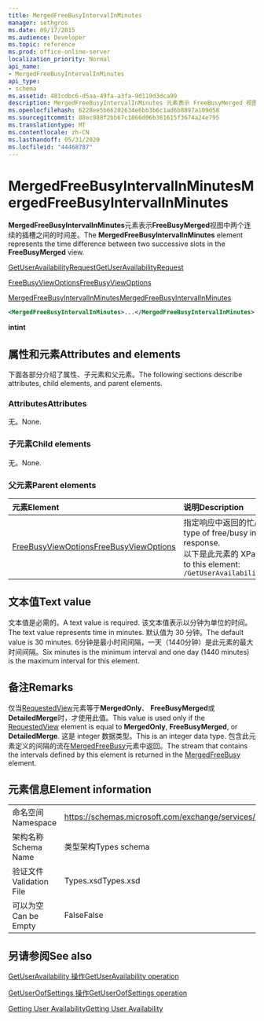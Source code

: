 ```yaml
---
title: MergedFreeBusyIntervalInMinutes
manager: sethgros
ms.date: 09/17/2015
ms.audience: Developer
ms.topic: reference
ms.prod: office-online-server
localization_priority: Normal
api_name:
- MergedFreeBusyIntervalInMinutes
api_type:
- schema
ms.assetid: 481cdbc6-d5aa-49fa-a3fa-9d119d3dca99
description: MergedFreeBusyIntervalInMinutes 元素表示 FreeBusyMerged 视图中两个连续的插槽之间的时间差。
ms.openlocfilehash: 6228ee5b66202634e6bb3b6c1ad6b8897a109d58
ms.sourcegitcommit: 88ec988f2bb67c1866d06b361615f3674a24e795
ms.translationtype: MT
ms.contentlocale: zh-CN
ms.lasthandoff: 05/31/2020
ms.locfileid: "44468787"
---
```

# <a name="mergedfreebusyintervalinminutes"></a><span data-ttu-id="c9d9f-103">MergedFreeBusyIntervalInMinutes</span><span class="sxs-lookup"><span data-stu-id="c9d9f-103">MergedFreeBusyIntervalInMinutes</span></span>

<span data-ttu-id="c9d9f-104">**MergedFreeBusyIntervalInMinutes**元素表示**FreeBusyMerged**视图中两个连续的插槽之间的时间差。</span><span class="sxs-lookup"><span data-stu-id="c9d9f-104">The **MergedFreeBusyIntervalInMinutes** element represents the time difference between two successive slots in the **FreeBusyMerged** view.</span></span> 
  
[<span data-ttu-id="c9d9f-105">GetUserAvailabilityRequest</span><span class="sxs-lookup"><span data-stu-id="c9d9f-105">GetUserAvailabilityRequest</span></span>](getuseravailabilityrequest.md)
  
[<span data-ttu-id="c9d9f-106">FreeBusyViewOptions</span><span class="sxs-lookup"><span data-stu-id="c9d9f-106">FreeBusyViewOptions</span></span>](freebusyviewoptions.md)
  
[<span data-ttu-id="c9d9f-107">MergedFreeBusyIntervalInMinutes</span><span class="sxs-lookup"><span data-stu-id="c9d9f-107">MergedFreeBusyIntervalInMinutes</span></span>](mergedfreebusyintervalinminutes.md)
  
```xml
<MergedFreeBusyIntervalInMinutes>...</MergedFreeBusyIntervalInMinutes>
```

 <span data-ttu-id="c9d9f-108">**int**</span><span class="sxs-lookup"><span data-stu-id="c9d9f-108">**int**</span></span>
## <a name="attributes-and-elements"></a><span data-ttu-id="c9d9f-109">属性和元素</span><span class="sxs-lookup"><span data-stu-id="c9d9f-109">Attributes and elements</span></span>

<span data-ttu-id="c9d9f-110">下面各部分介绍了属性、子元素和父元素。</span><span class="sxs-lookup"><span data-stu-id="c9d9f-110">The following sections describe attributes, child elements, and parent elements.</span></span>
  
### <a name="attributes"></a><span data-ttu-id="c9d9f-111">Attributes</span><span class="sxs-lookup"><span data-stu-id="c9d9f-111">Attributes</span></span>

<span data-ttu-id="c9d9f-112">无。</span><span class="sxs-lookup"><span data-stu-id="c9d9f-112">None.</span></span>
  
### <a name="child-elements"></a><span data-ttu-id="c9d9f-113">子元素</span><span class="sxs-lookup"><span data-stu-id="c9d9f-113">Child elements</span></span>

<span data-ttu-id="c9d9f-114">无。</span><span class="sxs-lookup"><span data-stu-id="c9d9f-114">None.</span></span>
  
### <a name="parent-elements"></a><span data-ttu-id="c9d9f-115">父元素</span><span class="sxs-lookup"><span data-stu-id="c9d9f-115">Parent elements</span></span>

|<span data-ttu-id="c9d9f-116">**元素**</span><span class="sxs-lookup"><span data-stu-id="c9d9f-116">**Element**</span></span>|<span data-ttu-id="c9d9f-117">**说明**</span><span class="sxs-lookup"><span data-stu-id="c9d9f-117">**Description**</span></span>|
|:-----|:-----|
|[<span data-ttu-id="c9d9f-118">FreeBusyViewOptions</span><span class="sxs-lookup"><span data-stu-id="c9d9f-118">FreeBusyViewOptions</span></span>](freebusyviewoptions.md) <br/> |<span data-ttu-id="c9d9f-119">指定响应中返回的忙/闲信息的类型。</span><span class="sxs-lookup"><span data-stu-id="c9d9f-119">Specifies the type of free/busy information returned in the response.</span></span>  <br/> <span data-ttu-id="c9d9f-120">以下是此元素的 XPath：</span><span class="sxs-lookup"><span data-stu-id="c9d9f-120">The following is the XPath to this element:</span></span>  <br/>  `/GetUserAvailabilityRequest/FreeBusyViewOptions` <br/> |
   
## <a name="text-value"></a><span data-ttu-id="c9d9f-121">文本值</span><span class="sxs-lookup"><span data-stu-id="c9d9f-121">Text value</span></span>

<span data-ttu-id="c9d9f-122">文本值是必需的。</span><span class="sxs-lookup"><span data-stu-id="c9d9f-122">A text value is required.</span></span> <span data-ttu-id="c9d9f-123">该文本值表示以分钟为单位的时间。</span><span class="sxs-lookup"><span data-stu-id="c9d9f-123">The text value represents time in minutes.</span></span> <span data-ttu-id="c9d9f-124">默认值为 30 分钟。</span><span class="sxs-lookup"><span data-stu-id="c9d9f-124">The default value is 30 minutes.</span></span> <span data-ttu-id="c9d9f-125">6分钟是最小时间间隔，一天（1440分钟）是此元素的最大时间间隔。</span><span class="sxs-lookup"><span data-stu-id="c9d9f-125">Six minutes is the minimum interval and one day (1440 minutes) is the maximum interval for this element.</span></span>
  
## <a name="remarks"></a><span data-ttu-id="c9d9f-126">备注</span><span class="sxs-lookup"><span data-stu-id="c9d9f-126">Remarks</span></span>

<span data-ttu-id="c9d9f-127">仅当[RequestedView](requestedview.md)元素等于**MergedOnly**、 **FreeBusyMerged**或**DetailedMerge**时，才使用此值。</span><span class="sxs-lookup"><span data-stu-id="c9d9f-127">This value is used only if the [RequestedView](requestedview.md) element is equal to **MergedOnly**, **FreeBusyMerged**, or **DetailedMerge**.</span></span> <span data-ttu-id="c9d9f-128">这是 integer 数据类型。</span><span class="sxs-lookup"><span data-stu-id="c9d9f-128">This is an integer data type.</span></span> <span data-ttu-id="c9d9f-129">包含此元素定义的间隔的流在[MergedFreeBusy](mergedfreebusy.md)元素中返回。</span><span class="sxs-lookup"><span data-stu-id="c9d9f-129">The stream that contains the intervals defined by this element is returned in the [MergedFreeBusy](mergedfreebusy.md) element.</span></span> 
  
## <a name="element-information"></a><span data-ttu-id="c9d9f-130">元素信息</span><span class="sxs-lookup"><span data-stu-id="c9d9f-130">Element information</span></span>

|||
|:-----|:-----|
|<span data-ttu-id="c9d9f-131">命名空间</span><span class="sxs-lookup"><span data-stu-id="c9d9f-131">Namespace</span></span>  <br/> |https://schemas.microsoft.com/exchange/services/2006/types  <br/> |
|<span data-ttu-id="c9d9f-132">架构名称</span><span class="sxs-lookup"><span data-stu-id="c9d9f-132">Schema Name</span></span>  <br/> |<span data-ttu-id="c9d9f-133">类型架构</span><span class="sxs-lookup"><span data-stu-id="c9d9f-133">Types schema</span></span>  <br/> |
|<span data-ttu-id="c9d9f-134">验证文件</span><span class="sxs-lookup"><span data-stu-id="c9d9f-134">Validation File</span></span>  <br/> |<span data-ttu-id="c9d9f-135">Types.xsd</span><span class="sxs-lookup"><span data-stu-id="c9d9f-135">Types.xsd</span></span>  <br/> |
|<span data-ttu-id="c9d9f-136">可以为空</span><span class="sxs-lookup"><span data-stu-id="c9d9f-136">Can be Empty</span></span>  <br/> |<span data-ttu-id="c9d9f-137">False</span><span class="sxs-lookup"><span data-stu-id="c9d9f-137">False</span></span>  <br/> |
   
## <a name="see-also"></a><span data-ttu-id="c9d9f-138">另请参阅</span><span class="sxs-lookup"><span data-stu-id="c9d9f-138">See also</span></span>



[<span data-ttu-id="c9d9f-139">GetUserAvailability 操作</span><span class="sxs-lookup"><span data-stu-id="c9d9f-139">GetUserAvailability operation</span></span>](getuseravailability-operation.md)
  
[<span data-ttu-id="c9d9f-140">GetUserOofSettings 操作</span><span class="sxs-lookup"><span data-stu-id="c9d9f-140">GetUserOofSettings operation</span></span>](getuseroofsettings-operation.md)


[<span data-ttu-id="c9d9f-141">Getting User Availability</span><span class="sxs-lookup"><span data-stu-id="c9d9f-141">Getting User Availability</span></span>](https://msdn.microsoft.com/library/d4133fcb-9b0f-4e6b-aadf-a389da83516a%28Office.15%29.aspx)

